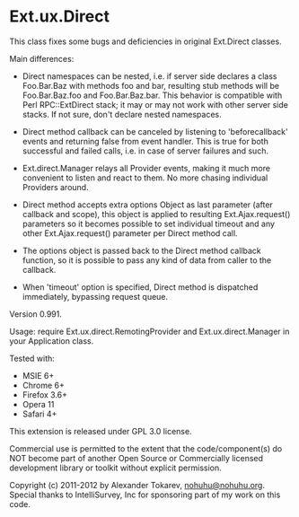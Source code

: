 Ext.ux.Direct
=============

This class fixes some bugs and deficiencies in original Ext.Direct classes.

Main differences:

- Direct namespaces can be nested, i.e. if server side declares a class Foo.Bar.Baz
  with methods foo and bar, resulting stub methods will be Foo.Bar.Baz.foo and
  Foo.Bar.Baz.bar. This behavior is compatible with Perl RPC::ExtDirect stack; it may
  or may not work with other server side stacks. If not sure, don't declare nested
  namespaces.

- Direct method callback can be canceled by listening to 'beforecallback' events
  and returning false from event handler. This is true for both successful and failed
  calls, i.e. in case of server failures and such.
  
- Ext.direct.Manager relays all Provider events, making it much more convenient to
  listen and react to them. No more chasing individual Providers around.

- Direct method accepts extra options Object as last parameter (after callback and scope),
  this object is applied to resulting Ext.Ajax.request() parameters so it becomes
  possible to set individual timeout and any other Ext.Ajax.request() parameter per
  Direct method call.

- The options object is passed back to the Direct method callback function, so it
  is possible to pass any kind of data from caller to the callback.

- When 'timeout' option is specified, Direct method is dispatched immediately, bypassing
  request queue.

Version 0.991.

Usage: require Ext.ux.direct.RemotingProvider and Ext.ux.direct.Manager in your
Application class.

Tested with:

- MSIE 6+
- Chrome 6+
- Firefox 3.6+
- Opera 11
- Safari 4+

This extension is released under GPL 3.0 license.

Commercial use is permitted to the extent that the code/component(s) do NOT
become part of another Open Source or Commercially licensed development library
or toolkit without explicit permission.

Copyright (c) 2011-2012 by Alexander Tokarev, <nohuhu@nohuhu.org>.
Special thanks to IntelliSurvey, Inc for sponsoring part of my work on this code.
